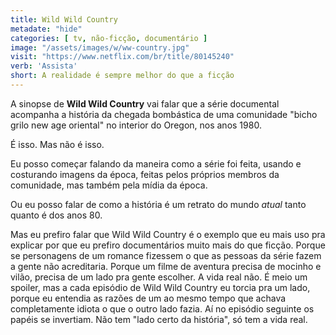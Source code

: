 ```yaml
---
title: Wild Wild Country
metadate: "hide"
categories: [ tv, não-ficção, documentário ]
image: "/assets/images/w/ww-country.jpg"
visit: "https://www.netflix.com/br/title/80145240"
verb: 'Assista'
short: A realidade é sempre melhor do que a ficção
---
```


A sinopse de **Wild Wild Country** vai falar que a série documental acompanha a história da chegada bombástica de uma comunidade "bicho grilo new age oriental" no interior do Oregon, nos anos 1980.

É isso. Mas não é isso.

Eu posso começar falando da maneira como a série foi feita, usando e costurando imagens da época, feitas pelos próprios membros da comunidade, mas também pela mídia da época.

Ou eu posso falar de como a história é um retrato do mundo *atual* tanto quanto é dos anos 80.

Mas eu prefiro falar que Wild Wild Country é o exemplo que eu mais uso pra explicar por que eu prefiro documentários muito mais do que ficção. Porque se personagens de um romance fizessem o que as pessoas da série fazem a gente não acreditaria. Porque um filme de aventura precisa de mocinho e vilão, precisa de um lado pra gente escolher. A vida real não. É meio um spoiler, mas a cada episódio de Wild Wild Country eu torcia pra um lado, porque eu entendia as razões de um ao mesmo tempo que achava completamente idiota o que o outro lado fazia. Aí no episódio seguinte os papéis se invertiam. Não tem "lado certo da história", só tem a vida real.